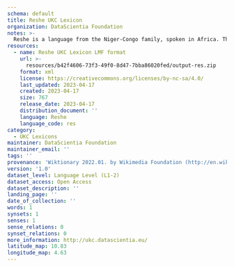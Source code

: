 ```yaml
---
schema: default
title: Reshe UKC Lexicon
organization: DataScientia Foundation
notes: >-
  Reshe is a language from the Niger-Congo family, spoken in Africa. The UKC Lexicon of Reshe is represented as a lexico-semantic network. It consists of words, word senses, synsets, as well as sense-level and synset-level relationships.
resources:
  - name: Reshe UKC Lexicon LMF format
    url: >-
      resources/b42f4606-73f3-49f0-8d47-7bba86020fed/output-res.zip
    format: xml
    license: https://creativecommons.org/licenses/by-nc-sa/4.0/
    last_updated: 2023-04-17
    created: 2023-04-17
    size: 767
    release_date: 2023-04-17
    distribution_document: ''
    language: Reshe
    language_code: res
category:
  - UKC Lexicons
maintainer: DataScientia Foundation
maintainer_email: ''
tags: ''
provenance: 'Wiktionary 2022.01. by Wikimedia Foundation (http://en.wiktionary.org); Princeton WordNet 2.1 by Princeton University (https://wordnet.princeton.edu)'
version: '1.0'
dataset_level: Language Level (L1-2)
dataset_access: Open Access
dataset_description: ''
landing_page: ''
date_of_collection: ''
words: 1
synsets: 1
senses: 1
sense_relations: 0
synset_relations: 0
more_information: http://ukc.datascientia.eu/
latitude_map: 10.83
longitude_map: 4.63
---
```

